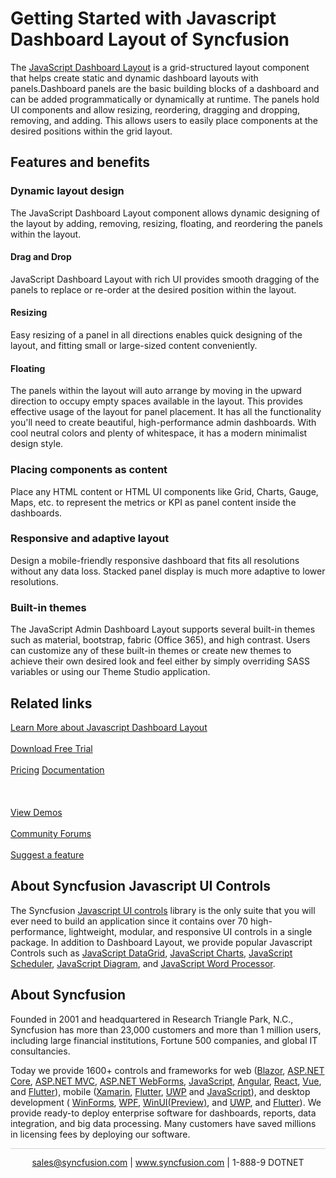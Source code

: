 # Getting Started with Javascript Dashboard Layout of Syncfusion

The [JavaScript Dashboard Layout](https://www.syncfusion.com/javascript-ui-controls/js-dashboard-layout?utm_source=github&utm_medium=listing&utm_campaign=javascript-dashboard-layout-github-samples) is a grid-structured layout component that helps create static and dynamic dashboard layouts with panels.Dashboard panels are the basic building blocks of a dashboard and can be added programmatically or dynamically at runtime. The panels hold UI components and allow resizing, reordering, dragging and dropping, removing, and adding. This allows users to easily place components at the desired positions within the grid layout. 

## Features and benefits

### Dynamic layout design

The JavaScript Dashboard Layout component allows dynamic designing of the layout by adding, removing, resizing, floating, and reordering the panels within the layout.

#### Drag and Drop

JavaScript Dashboard Layout with rich UI provides smooth dragging of the panels to replace or re-order at the desired position within the layout.

#### Resizing

Easy resizing of a panel in all directions enables quick designing of the layout, and fitting small or large-sized content conveniently.

#### Floating

The panels within the layout will auto arrange by moving in the upward direction to occupy empty spaces available in the layout. This provides effective usage of the layout for panel placement. It has all the functionality you'll need to create beautiful, high-performance admin dashboards. With cool neutral colors and plenty of whitespace, it has a modern minimalist design style.

### Placing components as content

Place any HTML content or HTML UI components like Grid, Charts, Gauge, Maps, etc. to represent the metrics or KPI as panel content inside the dashboards.

### Responsive and adaptive layout

Design a mobile-friendly responsive dashboard that fits all resolutions without any data loss. Stacked panel display is much more adaptive to lower resolutions.

### Built-in themes

The JavaScript Admin Dashboard Layout supports several built-in themes such as material, bootstrap, fabric (Office 365), and high contrast. Users can customize any of these built-in themes or create new themes to achieve their own desired look and feel either by simply overriding SASS variables or using our Theme Studio application.

## Related links

[Learn More about Javascript Dashboard Layout](https://www.syncfusion.com/javascript-ui-controls/js-dashboard-layout?utm_source=github&utm_medium=listing&utm_campaign=javascript-dashboard-layout-github-samples)<br/><br/>
[Download Free Trial](https://www.syncfusion.com/downloads/essential-js2?utm_source=github&utm_medium=listing&utm_campaign=javascript-dashboard-layout-github-samples)<br/><br/>
[Pricing](https://www.syncfusion.com/sales/products/javascript?utm_source=github&utm_medium=listing&utm_campaign=javascript-dashboard-layout-github-samples)
[Documentation](https://ej2.syncfusion.com/documentation/dashboard-layout/getting-started/?utm_source=github&utm_medium=listing&utm_campaign=javascript-dashboard-layout-github-samples)<br/><br/><br/><br/>
[View Demos](https://ej2.syncfusion.com/demos/?utm_source=github&utm_medium=listing&utm_campaign=javascript-dashboard-layout-github-samples#/material/dashboard-layout/default.html)<br/><br/>
[Community Forums](https://www.syncfusion.com/forums/essential-js2?utm_source=github&utm_medium=listing&utm_campaign=javascript-dashboard-layout-github-samples)<br/><br/>
[Suggest a feature](https://www.syncfusion.com/feedback/javascript?utm_source=github&utm_medium=listing&utm_campaign=javascript-dashboard-layout-github-samples)

## About Syncfusion Javascript UI Controls

The Syncfusion [Javascript UI controls](https://www.syncfusion.com/javascript-ui-controls?utm_source=github&utm_medium=listing&utm_campaign=javascript-dashboard-layout-github-samples) library is the only suite that you will ever need to build an application since it contains over 70 high-performance, lightweight, modular, and responsive UI controls in a single package. In addition to Dashboard Layout, we provide popular Javascript Controls such as [JavaScript DataGrid](https://www.syncfusion.com/javascript-ui-controls/js-data-grid?utm_source=github&utm_medium=listing&utm_campaign=javascript-dashboard-layout-github-samples), [JavaScript Charts](https://www.syncfusion.com/javascript-ui-controls/js-charts?utm_source=github&utm_medium=listing&utm_campaign=javascript-dashboard-layout-github-samples), [JavaScript Scheduler](https://www.syncfusion.com/javascript-ui-controls/js-scheduler?utm_source=github&utm_medium=listing&utm_campaign=javascript-dashboard-layout-github-samples), [JavaScript Diagram](https://www.syncfusion.com/javascript-ui-controls/js-diagram?utm_source=github&utm_medium=listing&utm_campaign=javascript-dashboard-layout-github-samples), and [JavaScript Word Processor](https://www.syncfusion.com/javascript-ui-controls/js-word-processor?utm_source=github&utm_medium=listing&utm_campaign=javascript-dashboard-layout-github-samples).

## About Syncfusion

Founded in 2001 and headquartered in Research Triangle Park, N.C., Syncfusion has more than 23,000 customers and more than 1 million users, including large financial institutions, Fortune 500 companies, and global IT consultancies.

Today we provide 1600+ controls and frameworks for web ([Blazor](https://www.syncfusion.com/blazor-components?utm_source=github&utm_medium=listing&utm_campaign=javascript-dashboard-layout-github-samples), [ASP.NET Core](https://www.syncfusion.com/aspnet-core-ui-controls?utm_source=github&utm_medium=listing&utm_campaign=javascript-dashboard-layout-github-samples), 
[ASP.NET MVC](https://www.syncfusion.com/aspnet-mvc-ui-controls?utm_source=github&utm_medium=listing&utm_campaign=javascript-dashboard-layout-github-samples), [ASP.NET WebForms](https://www.syncfusion.com/jquery/aspnet-web-forms-ui-controls?utm_source=github&utm_medium=listing&utm_campaign=javascript-dashboard-layout-github-samples), [JavaScript](https://www.syncfusion.com/javascript-ui-controls?utm_source=github&utm_medium=listing&utm_campaign=javascript-dashboard-layout-github-samples), [Angular](https://www.syncfusion.com/angular-ui-components?utm_source=github&utm_medium=listing&utm_campaign=javascript-dashboard-layout-github-samples), 
[React](https://www.syncfusion.com/react-ui-components?utm_source=github&utm_medium=listing&utm_campaign=javascript-dashboard-layout-github-samples), [Vue](https://www.syncfusion.com/vue-ui-components?utm_source=github&utm_medium=listing&utm_campaign=javascript-dashboard-layout-github-samples), and [Flutter](https://www.syncfusion.com/flutter-widgets?utm_source=github&utm_medium=listing&utm_campaign=javascript-dashboard-layout-github-samples)), mobile ([Xamarin](https://www.syncfusion.com/xamarin-ui-controls?utm_source=github&utm_medium=listing&utm_campaign=javascript-dashboard-layout-github-samples), [Flutter](https://www.syncfusion.com/flutter-widgets?utm_source=github&utm_medium=listing&utm_campaign=javascript-dashboard-layout-github-samples), [UWP](https://www.syncfusion.com/uwp-ui-controls?utm_source=github&utm_medium=listing&utm_campaign=javascript-dashboard-layout-github-samples) and 
[JavaScript](https://www.syncfusion.com/javascript-ui-controls?utm_source=github&utm_medium=listing&utm_campaign=javascript-dashboard-layout-github-samples)), and desktop development (
[WinForms](https://www.syncfusion.com/winforms-ui-controls?utm_source=github&utm_medium=listing&utm_campaign=javascript-dashboard-layout-github-samples), [WPF](https://www.syncfusion.com/wpf-ui-controls?utm_source=github&utm_medium=listing&utm_campaign=javascript-dashboard-layout-github-samples), [WinUI(Preview)](https://www.syncfusion.com/winui-controls?utm_source=github&utm_medium=listing&utm_campaign=javascript-dashboard-layout-github-samples), and [UWP](https://www.syncfusion.com/uwp-ui-controls?utm_source=github&utm_medium=listing&utm_campaign=javascript-dashboard-layout-github-samples), and [Flutter](https://www.syncfusion.com/flutter-widgets?utm_source=github&utm_medium=listing&utm_campaign=javascript-dashboard-layout-github-samples)). We provide ready-to deploy enterprise software for dashboards, reports, data integration, and big data processing. Many customers have saved millions in licensing fees by deploying our software.

<hr style="height:0.3px;border:none;color:lightgrey;background-color:lightgrey;" />

<p align="center">
  <a href="mailto:sales@syncfusion.com?Subject=Syncfusion JavaScript Dashboard Layout - Github" target="_top">sales@syncfusion.com</a> | <a href="https://www.syncfusion.com?utm_source=github&utm_medium=listing&utm_campaign=javascript-dashboard-layout-github-samples">www.syncfusion.com</a> | 1-888-9 DOTNET <br>
</p>
